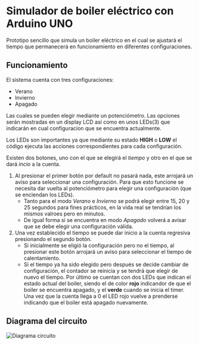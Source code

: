 # Simulador de boiler eléctrico con Arduino UNO

Prototipo sencillo que simula un boiler eléctrico en el cual se ajustará el tiempo que permanecerá en funcionamiento en diferentes configuraciones.

## Funcionamiento
El sistema cuenta con tres configuraciones:

- Verano
- Invierno
- Apagado

Las cuales se pueden elegir mediante un potenciómetro. Las opciones serán mostradas en un display LCD así como en unos LEDs(3) que indicarán en cual configuracion que se encuentra actualmente.

Los LEDs son importantes ya que mediante su estado **HIGH** o **LOW** el código ejecuta las acciones correspondientes para cada configuración.

Existen dos botones, uno con el que se elegirá el *tiempo* y otro en el que se dará *incio* a la cuenta.

1. Al presionar el primer botón por default no pasará nada, este arrojará un aviso para seleccionar una configuración. Para que esto funcione se necesita dar vuelta al potenciómetro para elegir una configuración (que se enciendan los LEDs).
    - Tanto para el modo *Verano* e *Invierno* se podrá elegir entre 15, 20 y 25 segundos para fines prácticos, en la vida real se tendrían los mismos valroes pero en minutos.
    - De igual forma si se encuentra en modo *Apagado* volverá a avisar que se debe elegir una configuración válida.
2. Una vez establecido el tiempo se puede dar inicio a la cuenta regresiva presionando el segundo botón.
    - Si inicialmente se eligió la configuración pero no el tiempo, al presionar este botón arrojará un aviso para seleccionar el tiempo de calentamiento.
    - Si el tiempo ya ha sido elegido pero después se decide cambiar de configuración, el contador se reinicia y se tendrá que elegir de nuevo el tiempo.
Por último se cuentan con dos LEDs que indican el estado actual del boiler, siendo el de color **rojo** indicandor de que el boiler se encuentra apagado, y el **verde** cuando se inicia el timer. Una vez que la cuenta llega a 0 el LED rojo vuelve a prenderse indicando que el boiler está apagado nuevamente.

## Diagrama del circuito

![Diagrama circuito](https://imgur.com/a/SRwEcm9)